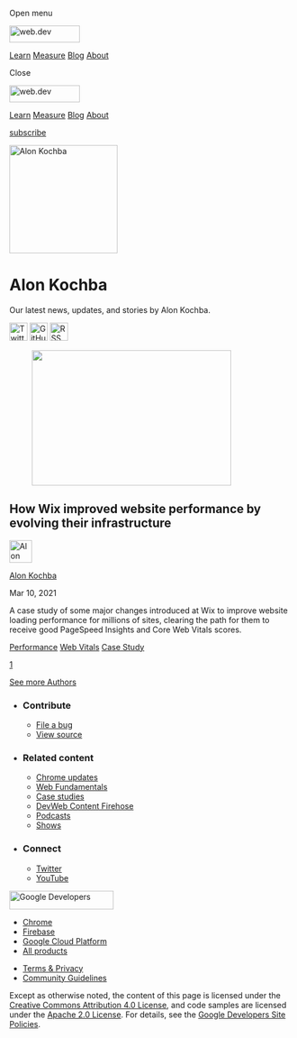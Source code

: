<span class="w-tooltip w-tooltip--left">Open menu</span>

<a href="/" class="gc-analytics-event header-default__logo-link"><img src="/images/lockup.svg" alt="web.dev" class="header-default__logo" width="125" height="30" /></a>

<a href="/learn/" class="gc-analytics-event header-default__link">Learn</a> <a href="/measure/" class="gc-analytics-event header-default__link">Measure</a> <a href="/blog/" class="gc-analytics-event header-default__link">Blog</a> <a href="/about/" class="gc-analytics-event header-default__link">About</a>

<span class="w-tooltip">Close</span>

<a href="/" class="gc-analytics-event"><img src="/images/lockup.svg" alt="web.dev" class="drawer-default__logo" width="125" height="30" /></a>

<a href="/learn/" class="gc-analytics-event drawer-default__link">Learn</a> <a href="/measure/" class="gc-analytics-event drawer-default__link">Measure</a> <a href="/blog/" class="gc-analytics-event drawer-default__link">Blog</a> <a href="/about/" class="gc-analytics-event drawer-default__link">About</a>

<a href="/newsletter/" class="gc-analytics-event w-actions__fab w-actions__fab--subscribe"><span>subscribe</span></a>

<img src="https://web-dev.imgix.net/image/BrQidfK9jaQyIHwdw91aVpkPiib2/9zVJ5KLkDStLNSz2ZxPE.jpg?auto=format" alt="Alon Kochba" class="w-author-page__image" sizes="(min-width: 481px) 192px, 128px" srcset="https://web-dev.imgix.net/image/BrQidfK9jaQyIHwdw91aVpkPiib2/9zVJ5KLkDStLNSz2ZxPE.jpg?auto=format&amp;w=128 128w, https://web-dev.imgix.net/image/BrQidfK9jaQyIHwdw91aVpkPiib2/9zVJ5KLkDStLNSz2ZxPE.jpg?auto=format&amp;w=146 146w, https://web-dev.imgix.net/image/BrQidfK9jaQyIHwdw91aVpkPiib2/9zVJ5KLkDStLNSz2ZxPE.jpg?auto=format&amp;w=166 166w, https://web-dev.imgix.net/image/BrQidfK9jaQyIHwdw91aVpkPiib2/9zVJ5KLkDStLNSz2ZxPE.jpg?auto=format&amp;w=190 190w, https://web-dev.imgix.net/image/BrQidfK9jaQyIHwdw91aVpkPiib2/9zVJ5KLkDStLNSz2ZxPE.jpg?auto=format&amp;w=216 216w, https://web-dev.imgix.net/image/BrQidfK9jaQyIHwdw91aVpkPiib2/9zVJ5KLkDStLNSz2ZxPE.jpg?auto=format&amp;w=246 246w, https://web-dev.imgix.net/image/BrQidfK9jaQyIHwdw91aVpkPiib2/9zVJ5KLkDStLNSz2ZxPE.jpg?auto=format&amp;w=281 281w, https://web-dev.imgix.net/image/BrQidfK9jaQyIHwdw91aVpkPiib2/9zVJ5KLkDStLNSz2ZxPE.jpg?auto=format&amp;w=320 320w, https://web-dev.imgix.net/image/BrQidfK9jaQyIHwdw91aVpkPiib2/9zVJ5KLkDStLNSz2ZxPE.jpg?auto=format&amp;w=365 365w, https://web-dev.imgix.net/image/BrQidfK9jaQyIHwdw91aVpkPiib2/9zVJ5KLkDStLNSz2ZxPE.jpg?auto=format&amp;w=384 384w" width="192" height="192" />

# Alon Kochba

Our latest news, updates, and stories by Alon Kochba.

<a href="https://twitter.com/alonkochba" class="w-author-page__link"><img src="/images/icons/twitter.svg" alt="Twitter" class="w-author-page__icon" width="32" height="32" /></a> <a href="https://github.com/alonkochba" class="w-author-page__link"><img src="/images/icons/github.svg" alt="GitHub" class="w-author-page__icon" width="32" height="32" /></a> <a href="/authors/alonko/feed.xml" class="w-author-page__link"><img src="/images/icons/rss.svg" alt="RSS Feed" class="w-author-page__icon" width="32" height="32" /></a>

<a href="/wix/" class="w-card-base__link"></a>

<figure><img src="https://web-dev.imgix.net/image/BrQidfK9jaQyIHwdw91aVpkPiib2/HNGPDotyTYOuPE0YxLQ9.jpg?auto=format&amp;fit=crop&amp;h=240&amp;w=354" class="w-card-base__image" sizes="(min-width: 354px) 354px, calc(100vw - 48px)" srcset="https://web-dev.imgix.net/image/BrQidfK9jaQyIHwdw91aVpkPiib2/HNGPDotyTYOuPE0YxLQ9.jpg?fit=crop&amp;h=240&amp;w=354&amp;auto=format&amp;dpr=1&amp;q=75, https://web-dev.imgix.net/image/BrQidfK9jaQyIHwdw91aVpkPiib2/HNGPDotyTYOuPE0YxLQ9.jpg?fit=crop&amp;h=240&amp;w=354&amp;auto=format&amp;dpr=2&amp;q=50 2x, https://web-dev.imgix.net/image/BrQidfK9jaQyIHwdw91aVpkPiib2/HNGPDotyTYOuPE0YxLQ9.jpg?fit=crop&amp;h=240&amp;w=354&amp;auto=format&amp;dpr=3&amp;q=35 3x, https://web-dev.imgix.net/image/BrQidfK9jaQyIHwdw91aVpkPiib2/HNGPDotyTYOuPE0YxLQ9.jpg?fit=crop&amp;h=240&amp;w=354&amp;auto=format&amp;dpr=4&amp;q=23 4x, https://web-dev.imgix.net/image/BrQidfK9jaQyIHwdw91aVpkPiib2/HNGPDotyTYOuPE0YxLQ9.jpg?fit=crop&amp;h=240&amp;w=354&amp;auto=format&amp;dpr=5&amp;q=20 5x" width="354" height="240" /></figure>

<a href="/wix/" class="w-card-base__link"></a>

## How Wix improved website performance by evolving their infrastructure

[<img src="https://web-dev.imgix.net/image/BrQidfK9jaQyIHwdw91aVpkPiib2/9zVJ5KLkDStLNSz2ZxPE.jpg?auto=format&amp;fit=crop&amp;h=40&amp;w=40" alt="Alon Kochba" class="w-author__image w-author__image--small" sizes="(min-width: 40px) 40px, calc(100vw - 48px)" srcset="https://web-dev.imgix.net/image/BrQidfK9jaQyIHwdw91aVpkPiib2/9zVJ5KLkDStLNSz2ZxPE.jpg?fit=crop&amp;h=40&amp;w=40&amp;auto=format&amp;dpr=1&amp;q=75, https://web-dev.imgix.net/image/BrQidfK9jaQyIHwdw91aVpkPiib2/9zVJ5KLkDStLNSz2ZxPE.jpg?fit=crop&amp;h=40&amp;w=40&amp;auto=format&amp;dpr=2&amp;q=50 2x, https://web-dev.imgix.net/image/BrQidfK9jaQyIHwdw91aVpkPiib2/9zVJ5KLkDStLNSz2ZxPE.jpg?fit=crop&amp;h=40&amp;w=40&amp;auto=format&amp;dpr=3&amp;q=35 3x, https://web-dev.imgix.net/image/BrQidfK9jaQyIHwdw91aVpkPiib2/9zVJ5KLkDStLNSz2ZxPE.jpg?fit=crop&amp;h=40&amp;w=40&amp;auto=format&amp;dpr=4&amp;q=23 4x, https://web-dev.imgix.net/image/BrQidfK9jaQyIHwdw91aVpkPiib2/9zVJ5KLkDStLNSz2ZxPE.jpg?fit=crop&amp;h=40&amp;w=40&amp;auto=format&amp;dpr=5&amp;q=20 5x" width="40" height="40" />](/authors/alonko/)

<span class="w-author__name"><a href="/authors/alonko/" class="w-author__name-link">Alon Kochba</a></span>

Mar 10, 2021

<a href="/wix/" class="w-card-base__link"></a>

A case study of some major changes introduced at Wix to improve website loading performance for millions of sites, clearing the path for them to receive good PageSpeed Insights and Core Web Vitals scores.

<a href="/tags/performance/" class="w-chip">Performance</a> <a href="/tags/web-vitals/" class="w-chip">Web Vitals</a> <a href="/tags/case-study/" class="w-chip">Case Study</a>

<a href="/authors/alonko/" class="w-pagination__link w-pagination__link--active">1</a>

<a href="/authors" class="w-button">See more Authors</a>

- ### Contribute

  - <a href="https://github.com/GoogleChrome/web.dev/issues/new?assignees=&amp;labels=bug&amp;template=bug_report.md&amp;title=" class="w-footer__linkbox-link">File a bug</a>
  - <a href="https://github.com/googlechrome/web.dev" class="w-footer__linkbox-link">View source</a>

- ### Related content

  - <a href="https://blog.chromium.org/" class="w-footer__linkbox-link">Chrome updates</a>
  - <a href="https://developers.google.com/web/" class="w-footer__linkbox-link">Web Fundamentals</a>
  - <a href="https://developers.google.com/web/showcase/" class="w-footer__linkbox-link">Case studies</a>
  - <a href="https://devwebfeed.appspot.com/" class="w-footer__linkbox-link">DevWeb Content Firehose</a>
  - <a href="/podcasts/" class="w-footer__linkbox-link">Podcasts</a>
  - <a href="/shows/" class="w-footer__linkbox-link">Shows</a>

- ### Connect

  - <a href="https://www.twitter.com/ChromiumDev" class="w-footer__linkbox-link">Twitter</a>
  - <a href="https://www.youtube.com/user/ChromeDevelopers" class="w-footer__linkbox-link">YouTube</a>

<a href="https://developers.google.com/" class="w-footer__utility-logo-link"><img src="/images/lockup-color.png" alt="Google Developers" class="w-footer__utility-logo" width="185" height="33" /></a>

- <a href="https://developer.chrome.com/" class="w-footer__utility-link">Chrome</a>
- <a href="https://firebase.google.com/" class="w-footer__utility-link">Firebase</a>
- <a href="https://cloud.google.com/" class="w-footer__utility-link">Google Cloud Platform</a>
- <a href="https://developers.google.com/products" class="w-footer__utility-link">All products</a>

<!-- -->

- <a href="https://policies.google.com/" class="w-footer__utility-link">Terms &amp; Privacy</a>
- <a href="/community-guidelines/" class="w-footer__utility-link">Community Guidelines</a>

Except as otherwise noted, the content of this page is licensed under the [Creative Commons Attribution 4.0 License](https://creativecommons.org/licenses/by/4.0/), and code samples are licensed under the [Apache 2.0 License](https://www.apache.org/licenses/LICENSE-2.0). For details, see the [Google Developers Site Policies](https://developers.google.com/terms/site-policies).
